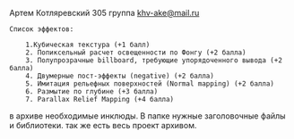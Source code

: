 

Артем Котляревский
	305 группа
khv-ake@mail.ru

	Список эффектов:

		1.Кубическая текстура (+1 балл)
		2. Попиксельный расчет освещенности по Фонгу (+2 балла)
		3. Полупрозрачные billboard, требующие упорядоченного вывода (+2 балла)
		4. Двумерные пост-эффекты (negative) (+2 балла)
		5. Имитация рельефных поверхностей (Normal mapping) (+2 балла)
		6. Размытие по глубине (+3 балла)
		7. Parallax Relief Mapping (+4 балла)

в архиве необходимые инклюды. В папке нужные заголовочные файлы и библиотеки. так же есть весь проект архивом.
